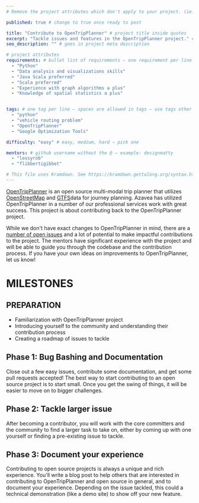 ```yaml
---
# Remove the project attributes which don't apply to your project. (ie: if no issues, delete the issues section)

published: true # change to true once ready to post

title: "Contribute to OpenTripPlanner" # project title inside quotes
excerpt: "Tackle issues and features in the OpenTripPlanner project." # shows on project list page
seo_description: "" # goes in project meta description

# project attributes
requirements: # bullet list of requirements – one requirement per line – follow below format
  - "Python"
  - "Data analysis and visualizations skills"
  - "Java Scala preferred"
  - "Scala preferred"
  - "Experience with graph algorithms a plus"
  - "Knowledge of spatial statistics a plus"


tags: # one tag per line – spaces are allowed in tags – use tags other posts use
  - "python"
  - "vehicle routing problem"
  - "OpenTripPlanner"
  - "Google Optimization Tools"

difficulty: "easy" # easy, medium, hard – pick one

mentors: # github username without the @ – example: designmatty
  - "lossyrob"
  - "flibbertigibbet"

# This file uses Kramdown. See https://kramdown.gettalong.org/syntax.html for syntax
---
```


[OpenTripPlanner](https://github.com/opentripplanner/OpenTripPlanner) is an open source multi-modal trip planner that utilizes [OpenStreetMap](http://www.openstreetmap.org/) and [GTFS](https://developers.google.com/transit/gtfs/ )data for journey planning. Azavea has utilized OpenTripPlanner in a number of our professional services work with great success. This project is about contributing back to the OpenTripPlanner project.

While we don't have exact changes to OpenTripPlanner in mind, there are a [number of open issues](https://github.com/opentripplanner/OpenTripPlanner/issues) and a lot of potential to make impactful contributions to the project. The mentors have significant experience with the project and will be able to guide you through the codebase and the contribution process. If you have your own ideas on improvements to OpenTripPlanner, let us know!

# MILESTONES

## PREPARATION

- Familiarization with OpenTripPlanner project
- Introducing yourself to the community and understanding their contribution process
- Creating a roadmap of issues to tackle

## Phase 1: Bug Bashing and Documentation

Close out a few easy issues, contribute some documentation, and get some pull requests accepted! The best way to start contributing to an open source project is to start small. Once you get the swing of things, it will be easier to move on to bigger challenges.

## Phase 2: Tackle larger issue

After becoming a contributor, you will work with the core committers and the community to find a larger task to take on, either by coming up with one yourself or finding a pre-existing issue to tackle.

## Phase 3: Document your experience

Contributing to open source projects is always a unique and rich experience. You'll write a blog post to help others that are interested in contributing to OpenTripPlanner and open source in general, and to document your experience. Depending on the issue tackled, this could a technical demonstration (like a demo site) to show off your new feature.
